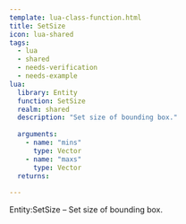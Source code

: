 ```yaml
---
template: lua-class-function.html
title: SetSize
icon: lua-shared
tags:
  - lua
  - shared
  - needs-verification
  - needs-example
lua:
  library: Entity
  function: SetSize
  realm: shared
  description: "Set size of bounding box."
  
  arguments:
    - name: "mins"
      type: Vector
    - name: "maxs"
      type: Vector
  returns:
    
---
```


<div class="lua__search__keywords">
Entity:SetSize &#x2013; Set size of bounding box.
</div>
